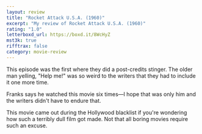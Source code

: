 ```yaml
---
layout: review
title: "Rocket Attack U.S.A. (1960)"
excerpt: "My review of Rocket Attack U.S.A. (1960)"
rating: "1.0"
letterboxd_url: https://boxd.it/8WcHyZ
mst3k: true
rifftrax: false
category: movie-review
---
```


This episode was the first where they did a post-credits stinger. The older man yelling, "Help me!" was so weird to the writers that they had to include it one more time.

Franks says he watched this movie six times—I hope that was only him and the writers didn't have to endure that.

This movie came out during the Hollywood blacklist if you're wondering how such a terribly dull film got made. Not that all boring movies require such an excuse.
